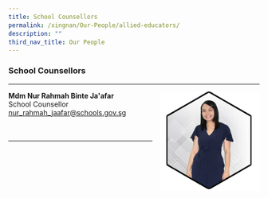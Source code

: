 ```yaml
---
title: School Counsellors
permalink: /xingnan/Our-People/allied-educators/
description: ""
third_nav_title: Our People
---
```

### School Counsellors


* * *

<img src="/images/Our%20Staff/03%20EAS%20and%20Others/ae2.png" style="width:200px;height:200px;margin-left:15px;" align="right"> 

**Mdm Nur Rahmah Binte Ja'afar**
<br>School Counsellor<br>
[nur\_rahmah\_jaafar@schools.gov.sg](mailto:nur_rahmah_jaafar@schools.gov.sg) <br><br>
<br>


* * *
